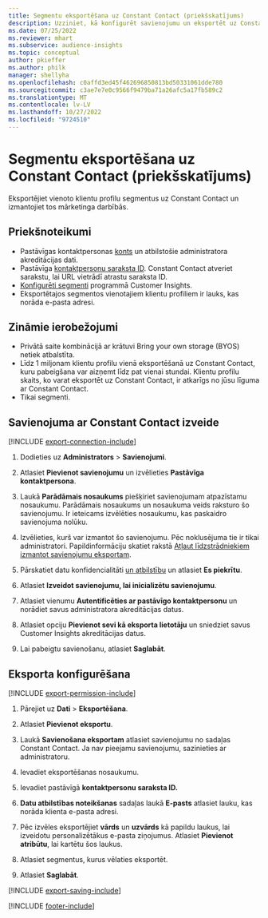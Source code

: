 ```yaml
---
title: Segmentu eksportēšana uz Constant Contact (priekšskatījums)
description: Uzziniet, kā konfigurēt savienojumu un eksportēt uz Constant Contact.
ms.date: 07/25/2022
ms.reviewer: mhart
ms.subservice: audience-insights
ms.topic: conceptual
author: pkieffer
ms.author: philk
manager: shellyha
ms.openlocfilehash: c0affd3ed45f462696850813bd50331061dde780
ms.sourcegitcommit: c3ae7e7e0c9566f9479ba71a26afc5a17fb589c2
ms.translationtype: MT
ms.contentlocale: lv-LV
ms.lasthandoff: 10/27/2022
ms.locfileid: "9724510"
---
```

# <a name="export-segments-to-constant-contact-preview"></a>Segmentu eksportēšana uz Constant Contact (priekšskatījums)

Eksportējiet vienoto klientu profilu segmentus uz Constant Contact un izmantojiet tos mārketinga darbībās.

## <a name="prerequisites"></a>Priekšnoteikumi

- Pastāvīgas kontaktpersonas [konts](https://www.constantcontact.com/account-home) un atbilstošie administratora akreditācijas dati.
- Pastāvīga [kontaktpersonu saraksta ID](https://app.constantcontact.com/pages/contacts/ui#lists). Constant Contact atveriet sarakstu, lai URL vietrādī atrastu saraksta ID.
- [Konfigurēti segmenti](segments.md) programmā Customer Insights.
- Eksportētajos segmentos vienotajiem klientu profiliem ir lauks, kas norāda e-pasta adresi.

## <a name="known-limitations"></a>Zināmie ierobežojumi

- Privātā saite kombinācijā ar krātuvi Bring your own storage (BYOS) netiek atbalstīta.
- Līdz 1 miljonam klientu profilu vienā eksportēšanā uz Constant Contact, kuru pabeigšana var aizņemt līdz pat vienai stundai. Klientu profilu skaits, ko varat eksportēt uz Constant Contact, ir atkarīgs no jūsu līguma ar Constant Contact.
- Tikai segmenti.

## <a name="set-up-connection-to-constant-contact"></a>Savienojuma ar Constant Contact izveide

[!INCLUDE [export-connection-include](includes/export-connection-admn.md)]

1. Dodieties uz **Administrators** > **Savienojumi**.

1. Atlasiet **Pievienot savienojumu** un izvēlieties **Pastāvīga kontaktpersona**.

1. Laukā **Parādāmais nosaukums** piešķiriet savienojumam atpazīstamu nosaukumu. Parādāmais nosaukums un nosaukuma veids raksturo šo savienojumu. Ir ieteicams izvēlēties nosaukumu, kas paskaidro savienojuma nolūku.

1. Izvēlieties, kurš var izmantot šo savienojumu. Pēc noklusējuma tie ir tikai administratori. Papildinformāciju skatiet rakstā [Atļaut līdzstrādniekiem izmantot savienojumu eksportam](connections.md#allow-contributors-to-use-a-connection-for-exports).

1. Pārskatiet datu konfidencialitāti [un atbilstību](connections.md#data-privacy-and-compliance) un atlasiet **Es piekrītu**.

1. Atlasiet **Izveidot savienojumu, lai inicializētu savienojumu**.

1. Atlasiet vienumu **Autentificēties ar pastāvīgo kontaktpersonu** un norādiet savus administratora akreditācijas datus.

1. Atlasiet opciju **Pievienot sevi kā eksporta lietotāju** un sniedziet savus Customer Insights akreditācijas datus.

1. Lai pabeigtu savienošanu, atlasiet **Saglabāt**.

## <a name="configure-an-export"></a>Eksporta konfigurēšana

[!INCLUDE [export-permission-include](includes/export-permission.md)]

1. Pārejiet uz **Dati** > **Eksportēšana**.

1. Atlasiet **Pievienot eksportu**.

1. Laukā **Savienošana eksportam** atlasiet savienojumu no sadaļas Constant Contact. Ja nav pieejamu savienojumu, sazinieties ar administratoru.

1. Ievadiet eksportēšanas nosaukumu.

1. Ievadiet pastāvīgā **kontaktpersonu saraksta ID.**

1. **Datu atbilstības noteikšanas** sadaļas laukā **E-pasts** atlasiet lauku, kas norāda klienta e-pasta adresi.

1. Pēc izvēles eksportējiet **vārds** un **uzvārds** kā papildu laukus, lai izveidotu personalizētākus e-pasta ziņojumus. Atlasiet **Pievienot atribūtu**, lai kartētu šos laukus.

1. Atlasiet segmentus, kurus vēlaties eksportēt.

1. Atlasiet **Saglabāt**.

[!INCLUDE [export-saving-include](includes/export-saving.md)]

[!INCLUDE [footer-include](includes/footer-banner.md)]
